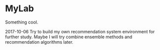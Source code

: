 # MyLab
Something cool.

2017-10-06
Try to build my own recommendation system environment for further study.
Maybe I will try combine ensemble methods and recommendation algorithms later.
